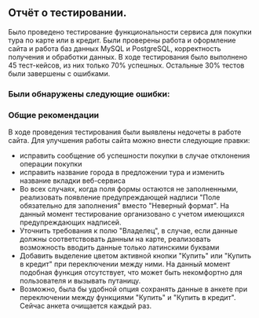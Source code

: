 ## Отчёт о тестировании.
Было проведено тестирование функциональности сервиса для покупки тура по карте или в кредит. Были проверены работа и оформление сайта и работа баз данных MySQL и PostgreSQL, корректность получения и обработки данных. В ходе тестирования было выполнено 45 тест-кейсов, из них только 70% успешных. Остальные 30% тестов были завершены с ошибками.

### Были обнаружены следующие ошибки:

### Общие рекомендации
В ходе проведения тестирования были выявлены недочеты в работе сайта. Для улучшения работы сайта можно внести следующие правки:
- исправить сообщение об успешности покупки в случае отклонения операции покупки
- исправить название города в предложении тура и изменить название вкладки веб-сервиса
- Во всех случаях, когда поля формы остаются не заполненными, реализовать появление предупреждающей надписи "Поле обязательно для заполнения" вместо "Неверный формат". На данный момент тестирование организовано с учетом имеющихся предупреждающих надписей.
- Уточнить требования к полю "Владелец", в случае, если данные должны соответствовать данным на карте, реализовать возможность вводить данные только латинскими буквами
- Добавить выделение цветом активной кнопки "Купить" или "Купить в кредит" при переключении между ними. На данный момент подобная функция отсутствует, что может быть некомфортно для пользователя и вызывать путаницу.
- Возможно, была бы удобной опция сохранять данные в анкете при переключении между функциями "Купить" и "Купить в кредит". Сейчас анкета очищается каждый раз.
